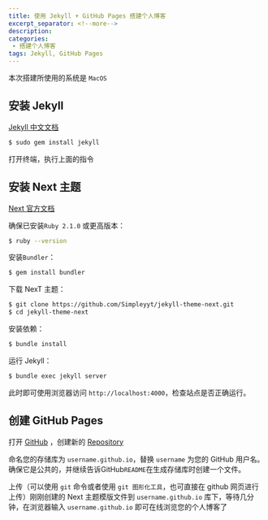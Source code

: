 ```yaml
---
title: 使用 Jekyll + GitHub Pages 搭建个人博客
excerpt_separator: <!--more-->
description: 
categories:
 - 搭建个人博客
tags: Jekyll, GitHub Pages
---
```


本次搭建所使用的系统是 `MacOS` 

## 安装 Jekyll

[Jekyll 中文文档](http://jekyllcn.com/docs/home/)

```bash
$ sudo gem install jekyll
```

打开终端，执行上面的指令

## 安装 Next 主题

[Next 官方文档](http://theme-next.simpleyyt.com/)

确保已安装`Ruby 2.1.0` 或更高版本：

```bash
$ ruby --version
```

安装`Bundler`：

```bash
$ gem install bundler
```

下载 NexT 主题：

```bash
$ git clone https://github.com/Simpleyyt/jekyll-theme-next.git
$ cd jekyll-theme-next
```

安装依赖：

```bash
$ bundle install
```

运行 Jekyll：

```bash
$ bundle exec jekyll server
```

此时即可使用浏览器访问 `http://localhost:4000`，检查站点是否正确运行。

<!--more-->

## 创建 GitHub Pages

打开 [GitHub](https://github.com/) ，创建新的 [Repository](https://github.com/new)

命名您的存储库为 `username.github.io`，替换 `username` 为您的 GitHub 用户名。确保它是公共的，并继续告诉GitHub`README`在生成存储库时创建一个文件。

上传（可以使用 `git` 命令或者使用 `git 图形化工具`，也可直接在 github 网页进行上传）刚刚创建的 Next 主题模版文件到 `username.github.io` 库下，等待几分钟，在浏览器输入 `username.github.io` 即可在线浏览您的个人博客了
